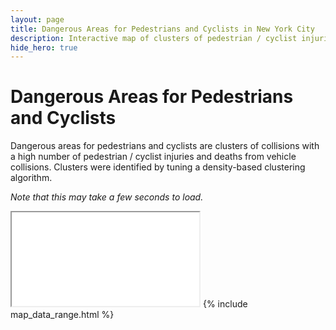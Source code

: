```yaml
---
layout: page
title: Dangerous Areas for Pedestrians and Cyclists in New York City
description: Interactive map of clusters of pedestrian / cyclist injuries and deaths from vehicle collisions in New York City (NYC)
hide_hero: true
---
```

# Dangerous Areas for Pedestrians and Cyclists
Dangerous areas for pedestrians and cyclists are clusters of collisions with a high number of pedestrian / cyclist injuries and deaths from vehicle collisions. Clusters were identified by tuning a density-based clustering algorithm.

_Note that this may take a few seconds to load._
<iframe src="clusters_non_motor_map.html"></iframe>
{% include map_data_range.html %}
